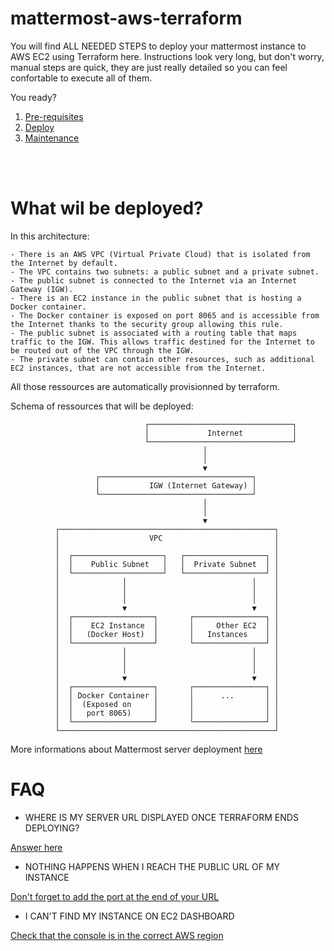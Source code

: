 # mattermost-aws-terraform

You will find ALL NEEDED STEPS to deploy your mattermost instance to AWS EC2 using Terraform here. 
Instructions look very long, but don't worry, manual steps are quick, they are just really detailed so you can feel confortable to execute all of them. 

You ready?

1. [Pre-requisites](./docs/1_pre-requisites.md)
2. [Deploy](./docs/2_deploy.md) 
3. [Maintenance](./docs/3_maintenance.md)

<br>
<br>


# What wil be deployed? 
In this architecture:

    - There is an AWS VPC (Virtual Private Cloud) that is isolated from the Internet by default.
    - The VPC contains two subnets: a public subnet and a private subnet.
    - The public subnet is connected to the Internet via an Internet Gateway (IGW).
    - There is an EC2 instance in the public subnet that is hosting a Docker container.
    - The Docker container is exposed on port 8065 and is accessible from the Internet thanks to the security group allowing this rule.
    - The public subnet is associated with a routing table that maps traffic to the IGW. This allows traffic destined for the Internet to be routed out of the VPC through the IGW.
    - The private subnet can contain other resources, such as additional EC2 instances, that are not accessible from the Internet.

All those ressources are automatically provisionned by terraform. 

Schema of ressources that will be deployed: 

                                  ┌────────────────────────────────┐
                                  │             Internet           │
                                  └────────────────────────────────┘
                                               │
                                               │
                                               ▼
                       ┌──────────────────────────────────┐
                       │           IGW (Internet Gateway) │
                       └──────────────────────────────────┘
                                               │
                                               │
                                               ▼
              ┌────────────────────────────────────────────────┐
              │                    VPC                         │
              │                                                │
              │  ┌────────────────────┐   ┌──────────────────┐ │
              │  │    Public Subnet   │   │  Private Subnet  │ │
              │  └────────────────────┘   └──────────────────┘ │
              │              │                            │    │
              │              │                            │    │
              │              │                            │    │
              │              ▼                            ▼    │
              │  ┌──────────────────┐       ┌────────────────┐ │
              │  │    EC2 Instance  │       │     Other EC2  │ │
              │  │   (Docker Host)  │       │   Instances    │ │
              │  └──────────────────┘       └────────────────┘ │
              │              │                            │    │
              │              │                            │    │
              │              │                            │    │
              │              ▼                            ▼    │
              │  ┌──────────────────┐       ┌────────────────┐ │
              │  │ Docker Container │       │      ...       │ │
              │  │  (Exposed on     │       │                │ │
              │  │   port 8065)     │       │                │ │
              │  └──────────────────┘       └────────────────┘ │
              └────────────────────────────────────────────────┘



More informations about Mattermost server deployment [here](https://docs.mattermost.com/guides/deployment.html)


<!-- # Terraform folder organisation: 
https://stackoverflow.com/questions/69323678/terraform-folder-structure -->
# FAQ

- WHERE IS MY SERVER URL DISPLAYED ONCE TERRAFORM ENDS DEPLOYING?

[Answer here](/docs/2_deploy.md#access-the-instance-from-browser)

- NOTHING HAPPENS WHEN I REACH THE PUBLIC URL OF MY INSTANCE

[Don't forget to add the port at the end of your URL](/docs/2_deploy.md#access-the-instance-from-browser)

- I CAN'T FIND MY INSTANCE ON EC2 DASHBOARD

[Check that the console is in the correct AWS region](/docs/2_deploy.md#access-the-instance-from-browser)
